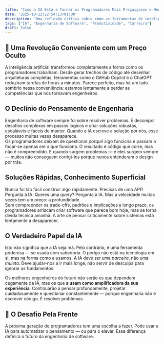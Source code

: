 ```yaml
---
title: "Como a IA Está a Tornar os Programadores Mais Preguiçosos e Menos Engenheiros"
date: '2025-10-12T22:54:13+01:00'
description: "Uma reflexão crítica sobre como as ferramentas de inteligência artificial estão a mudar a forma de pensar dos programadores — e porque isso pode ser perigoso."
tags: ["IA", "Engenharia de Software", "Produtividade", "Carreira"]
draft: false
---
```


## 🤖 Uma Revolução Conveniente com um Preço Oculto

A inteligência artificial transformou completamente a forma como os programadores trabalham. Desde gerar trechos de código até desenhar arquiteturas completas, ferramentas como o GitHub Copilot e o ChatGPT reduziram tarefas de horas a minutos. Parece perfeito, mas há um lado sombrio nessa conveniência: estamos lentamente a perder as competências que nos tornavam engenheiros.

## O Declínio do Pensamento de Engenharia

Engenharia de software sempre foi sobre resolver problemas. É decompor desafios complexos em passos lógicos e criar soluções robustas, escaláveis e fáceis de manter. Quando a IA escreve a solução por nós, esse processo muitas vezes desaparece.  
Os programadores deixam de questionar *porquê* algo funciona e passam a focar-se apenas em *o que* funciona. O resultado é código que corre, mas não é compreendido. E quando surgem problemas — e eles surgem sempre — muitos não conseguem corrigi-los porque nunca entenderam o design por trás.

## Soluções Rápidas, Conhecimento Superficial

Nunca foi tão fácil construir algo rapidamente. Precisas de uma API? Pergunta à IA. Queres uma query? Pergunta à IA. Mas a velocidade muitas vezes tem um preço: a profundidade.  
Sem compreender os trade-offs, padrões e implicações a longo prazo, os programadores arriscam criar software que parece bom hoje, mas se torna dívida técnica amanhã. A arte de pensar criticamente sobre sistemas está lentamente a desaparecer.

## O Verdadeiro Papel da IA

Isto não significa que a IA seja má. Pelo contrário, é uma ferramenta poderosa — se usada com sabedoria. O perigo não está na tecnologia em si, mas na forma como a usamos. A IA deve ser uma *parceira*, não uma *muleta*. Deve ajudar-nos a ir mais longe, não servir de desculpa para ignorar os fundamentos.  

Os melhores engenheiros do futuro não serão os que dependem cegamente da IA, mas os que **a usam como amplificadora da sua experiência**. Continuarão a pensar profundamente, projetar cuidadosamente e questionar constantemente — porque engenharia não é escrever código. É resolver problemas.

## 🚀 O Desafio Pela Frente

A próxima geração de programadores tem uma escolha a fazer. Pode usar a IA para automatizar o pensamento — ou para o elevar. Essa diferença definirá o futuro da engenharia de software.

